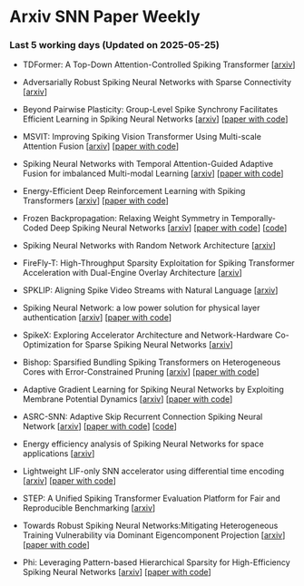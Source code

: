 # Arxiv SNN Paper Weekly


 ### **Last 5 working days (Updated on 2025-05-25)** 


- TDFormer: A Top-Down Attention-Controlled Spiking Transformer [[arxiv](https://arxiv.org/abs/2505.15840)]

- Adversarially Robust Spiking Neural Networks with Sparse Connectivity [[arxiv](https://arxiv.org/abs/2505.15833)]

- Beyond Pairwise Plasticity: Group-Level Spike Synchrony Facilitates Efficient Learning in Spiking Neural Networks [[arxiv](https://arxiv.org/abs/2505.14841)] [[paper with code](https://paperswithcode.com/paper/beyond-pairwise-plasticity-group-level-spike)]

- MSVIT: Improving Spiking Vision Transformer Using Multi-scale Attention Fusion [[arxiv](https://arxiv.org/abs/2505.14719)] [[paper with code](https://paperswithcode.com/paper/msvit-improving-spiking-vision-transformer)]

- Spiking Neural Networks with Temporal Attention-Guided Adaptive Fusion for imbalanced Multi-modal Learning [[arxiv](https://arxiv.org/abs/2505.14535)] [[paper with code](https://paperswithcode.com/paper/spiking-neural-networks-with-temporal)]

- Energy-Efficient Deep Reinforcement Learning with Spiking Transformers [[arxiv](https://arxiv.org/abs/2505.14533)] [[paper with code](https://paperswithcode.com/paper/energy-efficient-deep-reinforcement-learning)]

- Frozen Backpropagation: Relaxing Weight Symmetry in Temporally-Coded Deep Spiking Neural Networks [[arxiv](https://arxiv.org/abs/2505.13741)] [[paper with code](https://paperswithcode.com/paper/frozen-backpropagation-relaxing-weight)] [[code](https://gitlab.univ-lille.fr/fox/fbp)]

- Spiking Neural Networks with Random Network Architecture [[arxiv](https://arxiv.org/abs/2505.13622)]

- FireFly-T: High-Throughput Sparsity Exploitation for Spiking Transformer Acceleration with Dual-Engine Overlay Architecture [[arxiv](https://arxiv.org/abs/2505.12771)]

- SPKLIP: Aligning Spike Video Streams with Natural Language [[arxiv](https://arxiv.org/abs/2505.12656)]

- Spiking Neural Network: a low power solution for physical layer authentication [[arxiv](https://arxiv.org/abs/2505.12647)] [[paper with code](https://paperswithcode.com/paper/spiking-neural-network-a-low-power-solution)]

- SpikeX: Exploring Accelerator Architecture and Network-Hardware Co-Optimization for Sparse Spiking Neural Networks [[arxiv](https://arxiv.org/abs/2505.12292)]

- Bishop: Sparsified Bundling Spiking Transformers on Heterogeneous Cores with Error-Constrained Pruning [[arxiv](https://arxiv.org/abs/2505.12281)] [[paper with code](https://paperswithcode.com/paper/bishop-sparsified-bundling-spiking)]

- Adaptive Gradient Learning for Spiking Neural Networks by Exploiting Membrane Potential Dynamics [[arxiv](https://arxiv.org/abs/2505.11863)] [[paper with code](https://paperswithcode.com/paper/adaptive-gradient-learning-for-spiking-neural)]

- ASRC-SNN: Adaptive Skip Recurrent Connection Spiking Neural Network [[arxiv](https://arxiv.org/abs/2505.11455)] [[paper with code](https://paperswithcode.com/paper/2505-11455)] [[code](https://github.com/dgxdn/asrc-snn)]

- Energy efficiency analysis of Spiking Neural Networks for space applications [[arxiv](https://arxiv.org/abs/2505.11418)]

- Lightweight LIF-only SNN accelerator using differential time encoding [[arxiv](https://arxiv.org/abs/2505.11252)] [[paper with code](https://paperswithcode.com/paper/2505-11252)]

- STEP: A Unified Spiking Transformer Evaluation Platform for Fair and Reproducible Benchmarking [[arxiv](https://arxiv.org/abs/2505.11151)]

- Towards Robust Spiking Neural Networks:Mitigating Heterogeneous Training Vulnerability via Dominant Eigencomponent Projection [[arxiv](https://arxiv.org/abs/2505.11134)] [[paper with code](https://paperswithcode.com/paper/2505-11134)]

- Phi: Leveraging Pattern-based Hierarchical Sparsity for High-Efficiency Spiking Neural Networks [[arxiv](https://arxiv.org/abs/2505.10909)] [[paper with code](https://paperswithcode.com/paper/phi-leveraging-pattern-based-hierarchical)]

